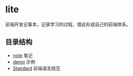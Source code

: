 # lite

前端开发记事本，记录学习的过程，借此形成自己的前端体系。


## 目录结构

- [note](note/) 笔记
- [demo](demo/) 示例
- [Standard](Standard/) 前端语言规范
